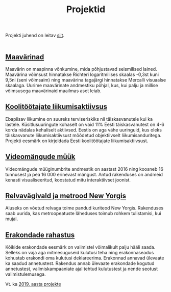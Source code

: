 ﻿---
layout: page
title: Projektid
---

Projekti juhend on leitav [siit](../projekt_juhend/).
<br><br>

## [Maavärinad](http://htmlpreview.github.io/?https://github.com/andmeteadus/2020/blob/gh-pages/projektid_veebilehed/maavarinad.html)
Maavärin on maapinna võnkumine, mida põhjustavad seismilised lained. Maavärina võimsust hinnatakse Richteri logaritmilises skaalas -0,3st kuni 9,5ni (seni võimsaim) ning maavärina tagajärgi hinnatakse Mercalli visuaalse skaalaga. Uurime maavärinate andmestiku põhjal, kus, kui palju ja millise võimsusega maavärinaid maailmas aset leiab.

## [Koolitöötajate liikumisaktiivsus](http://htmlpreview.github.io/?https://github.com/andmeteadus/2020/blob/gh-pages/projektid_veebilehed/koolitootajate_liikumisaktiivsus.html)
Ebapiisav liikumine on suureks terviseriskiks nii täiskasvanutele kui ka lastele. Küsitlusuuringute kohaselt on vaid 11% Eesti täiskasvanutest on 4-6 korda nädalas kehaliselt aktiivsed. Eestis on aga vähe uuringuid, kus oleks täiskasvanute liikumisaktiivsust mõõdetud objektiivselt liikumisanduritega. Projekti eesmärk on kirjeldada Eesti koolitöötajate liikumisaktiivsust.

## [Videomängude müük](https://andmeteadus2020.shinyapps.io/videomangud/)
Videomängude müüginumbrite andmestik on aastast 2016 ning koosneb 16 tunnusest ja pea 16 000 erinevast mängust. Antud rakenduses on andmeid kenasti visualiseeritud, koostatud mitu interaktiivset joonist.

## [Relvavägivald ja metrood New Yorgis](https://andmeteadus2020.shinyapps.io/ny_subway_crime/)
Aluseks on võetud relvaga toime pandud kuriteod New Yorgis. Rakenduses saab uurida, kas metroopeatuste läheduses toimub rohkem tulistamisi, kui mujal. 

## [Erakondade rahastus](https://andmeteadus2020.shinyapps.io/erakondade_rahastus/)
Kõikide erakondade eesmärk on valimistel võimalikult palju hääli saada. Selleks on vaja aga mitmesuguseid kulutusi teha ning erakonnaseadus kohustab erakondi oma kulutusi deklareerima. Erakonnad annavad ülevaate ka saadud annetustest. Rakendus annab ülevaate erakondade kogutud annetustest, valimiskampaaniate ajal tehtud kulutustest ja nende seotust valimistulemusega.

Vt. ka [2019. aasta projekte](https://andmeteadus.github.io/2019/projektid/)

<!--
{% for post in site.posts %}
## [ {{ post.title }} ](..{{ post.url }})
  {{ post.content | strip_html | truncatewords:30}}
  [ (loe edasi) ](..{{ post.url }})
  <br><br>
  
{% endfor %}
-->
